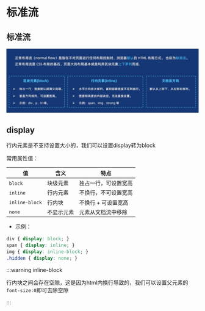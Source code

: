 # 标准流



## 标准流

![image-20251020114621472](./assets/image-20251020114621472.png)



## display

行内元素是不支持设置大小的，我们可以设置display转为block

常用属性值：

| 值             | 含义       | 特点                 |
| -------------- | ---------- | -------------------- |
| `block`        | 块级元素   | 独占一行，可设置宽高 |
| `inline`       | 行内元素   | 不换行，不可设置宽高 |
| `inline-block` | 行内块     | 不换行 + 可设置宽高  |
| `none`         | 不显示元素 | 元素从文档流中移除   |

- 示例：

```css
div { display: block; }
span { display: inline; }
img { display: inline-block; }
.hidden { display: none; }

```

:::warning inline-block

行内块之间会存在空隙，这是因为html内换行导致的，我们可以设置父元素的`font-size:0`即可去除空隙



:::